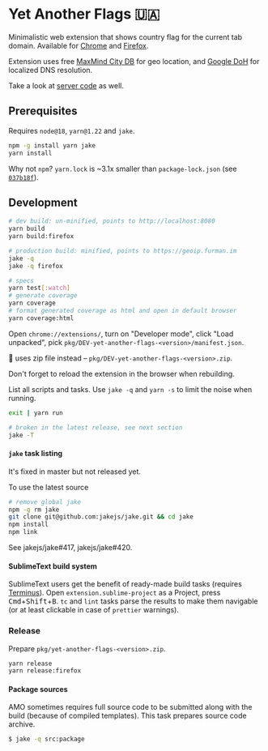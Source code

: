# Yet Another Flags 🇺🇦

Minimalistic web extension that shows country flag for the current tab domain. Available for [Chrome] and [Firefox].

Extension uses free [MaxMind City DB] for geo location, and [Google DoH] for localized DNS resolution.

Take a look at [server code] as well.

## Prerequisites

Requires `node@18`, `yarn@1.22` and `jake`.

```bash
npm -g install yarn jake
yarn install
```

Why not `npm`? `yarn.lock` is ~3.1x smaller than `package-lock.json` (see <code>[037b18f]</code>).

## Development

```bash
# dev build: un-minified, points to http://localhost:8080
yarn build
yarn build:firefox

# production build: minified, points to https://geoip.furman.im
jake -q
jake -q firefox

# specs
yarn test[:watch]
# generate coverage
yarn coverage
# format generated coverage as html and open in default browser
yarn coverage:html
```

Open `chrome://extensions/`, turn on "Developer mode", click "Load unpacked",
pick `pkg/DEV-yet-another-flags-<version>/manifest.json`.

🦊 uses zip file instead – `pkg/DEV-yet-another-flags-<version>.zip`.

Don't forget to reload the extension in the browser when rebuilding.

List all scripts and tasks. Use `jake -q` and `yarn -s` to limit the noise when running.

```bash
exit | yarn run

# broken in the latest release, see next section
jake -T
```

#### `jake` task listing

It's fixed in master but not released yet.

To use the latest source

```bash
# remove global jake
npm -g rm jake
git clone git@github.com:jakejs/jake.git && cd jake
npm install
npm link
```

See jakejs/jake#417, jakejs/jake#420.

#### SublimeText build system

SublimeText users get the benefit of ready-made build tasks (requires [Terminus]).
Open `extension.sublime-project` as a Project,
press <kbd>Cmd</kbd>+<kbd>Shift</kbd>+<kbd>B</kbd>. `tc` and `lint` tasks parse the results to make them navigable (or at least clickable in case of `prettier` warnings).

### Release

Prepare `pkg/yet-another-flags-<version>.zip`.

```bash
yarn release
yarn release:firefox
```

#### Package sources

AMO sometimes requires full source code to be submitted along with the build (because of compiled templates). This task prepares source code archive.

```bash
$ jake -q src:package
```

[Chrome]: https://chrome.google.com/webstore/detail/dmchcmgddbhmbkakammmklpoonoiiomk
[Firefox]: https://addons.mozilla.org/en-US/firefox/addon/yet-another-flags/
[MaxMind City DB]: https://dev.maxmind.com/geoip/geolite2-free-geolocation-data
[Google DoH]: https://dns.google
[server code]: https://github.com/falsefalse/geoip-server
[Terminus]: https://packagecontrol.io/packages/Terminus
[037b18f]: https://github.com/falsefalse/yaf-extension/commit/037b18f21422707d05dc5097f39e43df876764cb
